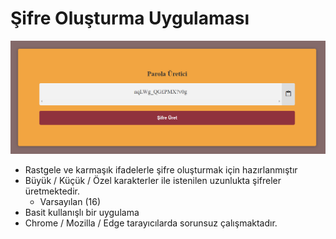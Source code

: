 # Şifre Oluşturma Uygulaması
![](PasswordGen.png "Title")
* Rastgele ve karmaşık ifadelerle şifre oluşturmak için hazırlanmıştır
* Büyük / Küçük / Özel karakterler ile istenilen uzunlukta şifreler üretmektedir.
    * Varsayılan (16)
* Basit kullanışlı bir uygulama
* Chrome / Mozilla / Edge tarayıcılarda sorunsuz çalışmaktadır.